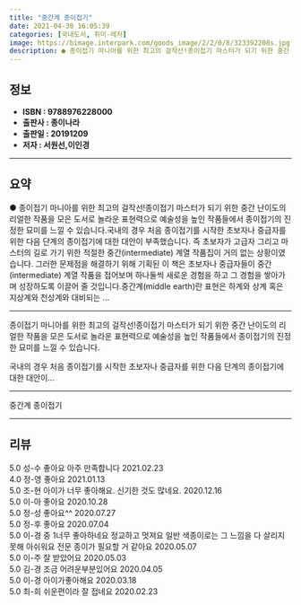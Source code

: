 ```yaml
---
title: "중간계 종이접기"
date: 2021-04-30 16:05:39
categories: [국내도서, 취미-레저]
image: https://bimage.interpark.com/goods_image/2/2/0/8/323392208s.jpg
description: ● 종이접기 마니아를 위한 최고의 걸작선!종이접기 마스터가 되기 위한 중간 난이도의 리얼한 작품을 모은 도서로 놀라운 표현력으로 예술성을 높인 작품들에서 종이접기의 진정한 묘미를 느낄 수 있습니다.국내의 경우 처음 종이접기를 시작한 초보자나 중급자를 위한 다음 단계의 종이접기에 대한
---
```


## **정보**

- **ISBN : 9788976228000**
- **출판사 : 종이나라**
- **출판일 : 20191209**
- **저자 : 서원선,이인경**

------



## **요약**

●  종이접기 마니아를 위한 최고의 걸작선!종이접기 마스터가 되기 위한 중간 난이도의 리얼한 작품을 모은 도서로 놀라운 표현력으로 예술성을 높인 작품들에서 종이접기의 진정한 묘미를 느낄 수 있습니다.국내의 경우 처음 종이접기를 시작한 초보자나 중급자를 위한 다음 단계의 종이접기에 대한 대안이 부족했습니다. 즉 초보자가 고급자 그리고 마스터의 길로 가기 위한 적절한 중간(intermediate) 계열 작품집이 거의 없는 상황이였습니다. 그러한 문제점을 해결하기 위해 기획된 이 책은 초보자나 중급자들이 중간(intermediate) 계열 작품을 접어보며 하나둘씩 새로운 경험을 하고 그 경험을 쌓아가며 성장하도록 이끌어 줄 것입니다.중간계(middle earth)란 표현은 하계와 상계 혹은 지상계와 천상계와 대비되는 ...

------

종이접기 마니아를 위한 최고의 걸작선!종이접기 마스터가 되기 위한 중간 난이도의 리얼한 작품을 모은 도서로 놀라운 표현력으로 예술성을 높인 작품들에서 종이접기의 진정한 묘미를 느낄 수 있습니다.

국내의 경우 처음 종이접기를 시작한 초보자나 중급자를 위한 다음 단계의 종이접기에 대한 대안이... 

------


중간계 종이접기 

------


## **리뷰** 

5.0 성-수 좋아요 아주 만족합니다 2021.02.23 <br/>4.0 정-영 좋아요 2021.01.13 <br/>5.0 조-현 아이가 너무 좋아해요. 신기한 것도 많네요.  2020.12.16 <br/>5.0 이-아 좋아요 2020.10.28 <br/>5.0 정-성 좋아요^^ 2020.07.27 <br/>5.0 정-후 좋아요 2020.07.04 <br/>5.0 이-경 중 1너무 좋아하네요 정교하고 멋져요 일반 색종이로는 그 느낌을 다 살리지 못해 아쉬워요 전문 종이가 필요할 거 같아요 2020.05.07 <br/>5.0 이-주 잘 받았어요 2020.05.03 <br/>5.0 김-경 조금  어려운부분있어요 2020.04.05 <br/>5.0 이-경 아이가좋아해요 2020.03.18 <br/>5.0 최-희 쉬운편이라 잘 접네요 2020.02.23 <br/>